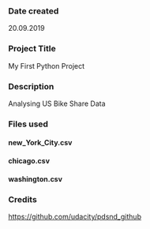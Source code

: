 ### Date created
20.09.2019

### Project Title
My First Python Project

### Description
Analysing US Bike Share Data

### Files used
#### new_York_City.csv
#### chicago.csv
#### washington.csv

### Credits
https://github.com/udacity/pdsnd_github
